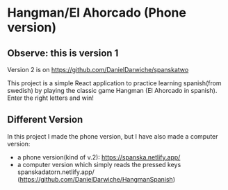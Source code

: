 # Hangman/El Ahorcado (Phone version)
## Observe: this is version 1
Version 2 is on https://github.com/DanielDarwiche/spanskatwo

This project is a simple React application to practice learning spanish(from swedish) by playing the classic game Hangman (El Ahorcado in spanish).
Enter the right letters and win!

## Different Version

In this project I made the phone version, but I have also made a computer version:
- a phone version(kind of v.2): https://spanska.netlify.app/
- a computer version which simply reads the pressed keys spanskadatorn.netlify.app/ (https://github.com/DanielDarwiche/HangmanSpanish)
